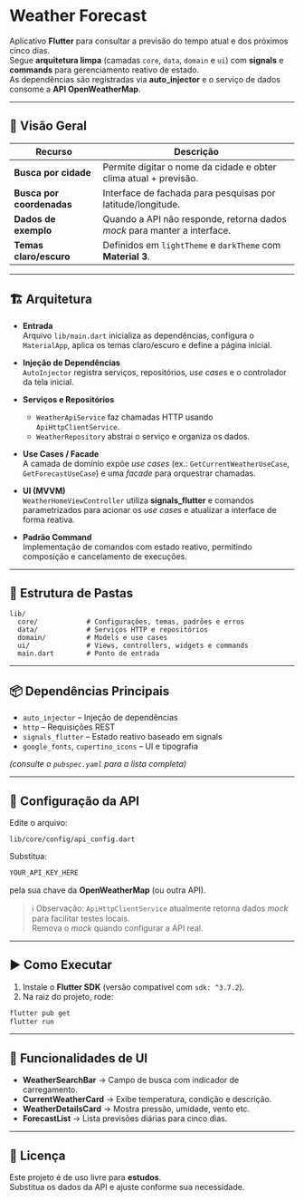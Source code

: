 # Weather Forecast

Aplicativo **Flutter** para consultar a previsão do tempo atual e dos próximos cinco dias.  
Segue **arquitetura limpa** (camadas `core`, `data`, `domain` e `ui`) com **signals** e **commands** para gerenciamento reativo de estado.  
As dependências são registradas via **auto_injector** e o serviço de dados consome a **API OpenWeatherMap**.

---

## 📌 Visão Geral

| Recurso                  | Descrição                                                                 |
|--------------------------|---------------------------------------------------------------------------|
| **Busca por cidade**     | Permite digitar o nome da cidade e obter clima atual + previsão.          |
| **Busca por coordenadas**| Interface de fachada para pesquisas por latitude/longitude.               |
| **Dados de exemplo**     | Quando a API não responde, retorna dados *mock* para manter a interface.  |
| **Temas claro/escuro**   | Definidos em `lightTheme` e `darkTheme` com **Material 3**.               |

---

## 🏗 Arquitetura

- **Entrada**  
  Arquivo `lib/main.dart` inicializa as dependências, configura o `MaterialApp`, aplica os temas claro/escuro e define a página inicial.

- **Injeção de Dependências**  
  `AutoInjector` registra serviços, repositórios, *use cases* e o controlador da tela inicial.

- **Serviços e Repositórios**  
  - `WeatherApiService` faz chamadas HTTP usando `ApiHttpClientService`.  
  - `WeatherRepository` abstrai o serviço e organiza os dados.

- **Use Cases / Facade**  
  A camada de domínio expõe *use cases* (ex.: `GetCurrentWeatherUseCase`, `GetForecastUseCase`) e uma *facade* para orquestrar chamadas.

- **UI (MVVM)**  
  `WeatherHomeViewController` utiliza **signals_flutter** e comandos parametrizados para acionar os *use cases* e atualizar a interface de forma reativa.

- **Padrão Command**  
  Implementação de comandos com estado reativo, permitindo composição e cancelamento de execuções.

---

## 📂 Estrutura de Pastas

```
lib/
  core/            # Configurações, temas, padrões e erros
  data/            # Serviços HTTP e repositórios
  domain/          # Models e use cases
  ui/              # Views, controllers, widgets e commands
  main.dart        # Ponto de entrada
```

---

## 📦 Dependências Principais

- `auto_injector` – Injeção de dependências  
- `http` – Requisições REST  
- `signals_flutter` – Estado reativo baseado em signals  
- `google_fonts`, `cupertino_icons` – UI e tipografia  

*(consulte o `pubspec.yaml` para a lista completa)*

---

## 🔑 Configuração da API

Edite o arquivo:

```
lib/core/config/api_config.dart
```

Substitua:

```dart
YOUR_API_KEY_HERE
```

pela sua chave da **OpenWeatherMap** (ou outra API).  

> ℹ️ Observação: `ApiHttpClientService` atualmente retorna dados *mock* para facilitar testes locais.  
Remova o *mock* quando configurar a API real.

---

## ▶️ Como Executar

1. Instale o **Flutter SDK** (versão compatível com `sdk: ^3.7.2`).  
2. Na raiz do projeto, rode:

```bash
flutter pub get
flutter run
```

---

## 🎨 Funcionalidades de UI

- **WeatherSearchBar** → Campo de busca com indicador de carregamento.  
- **CurrentWeatherCard** → Exibe temperatura, condição e descrição.  
- **WeatherDetailsCard** → Mostra pressão, umidade, vento etc.  
- **ForecastList** → Lista previsões diárias para cinco dias.  

---

## 📜 Licença

Este projeto é de uso livre para **estudos**.  
Substitua os dados da API e ajuste conforme sua necessidade.


